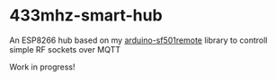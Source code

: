 # 433mhz-smart-hub
 An ESP8266 hub based on my [arduino-sf501remote](https://github.com/arjhun/arduino-sf501remote) library to controll simple RF sockets over MQTT

Work in progress!
